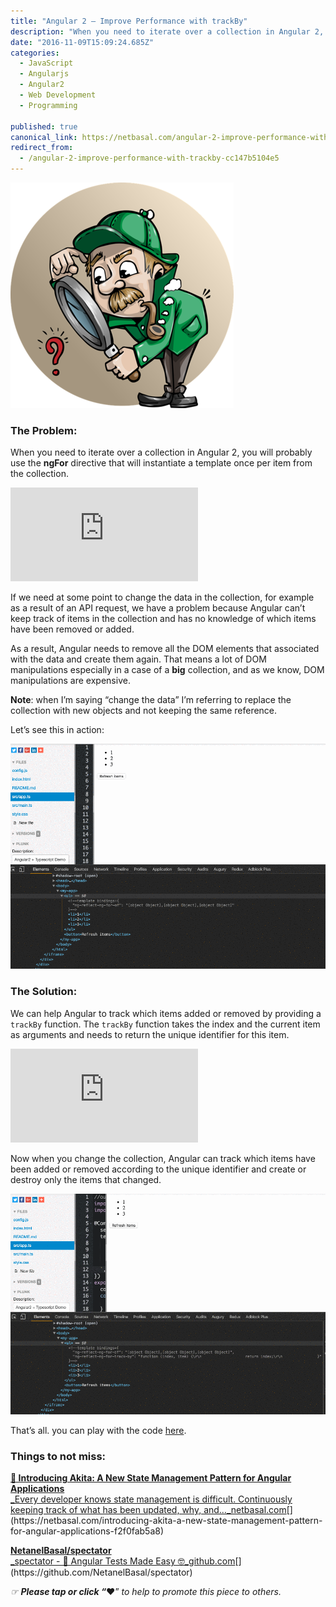 ```yaml
---
title: "Angular 2 — Improve Performance with trackBy"
description: "When you need to iterate over a collection in Angular 2, you will probably use the ngFor directive that will instantiate a template once per item from the collection. If we need at some point to…"
date: "2016-11-09T15:09:24.685Z"
categories: 
  - JavaScript
  - Angularjs
  - Angular2
  - Web Development
  - Programming

published: true
canonical_link: https://netbasal.com/angular-2-improve-performance-with-trackby-cc147b5104e5
redirect_from:
  - /angular-2-improve-performance-with-trackby-cc147b5104e5
---
```


![](./asset-1.png)

### The Problem:

When you need to iterate over a collection in Angular 2, you will probably use the **ngFor** directive that will instantiate a template once per item from the collection.

<Embed src="https://gist.github.com/NetanelBasal/6e64375b5e22d46b9caa82cb06016d7f.js" aspectRatio={0.357} caption="" />

If we need at some point to change the data in the collection, for example as a result of an API request, we have a problem because Angular can’t keep track of items in the collection and has no knowledge of which items have been removed or added.

As a result, Angular needs to remove all the DOM elements that associated with the data and create them again. That means a lot of DOM manipulations especially in a case of a **big** collection, and as we know, DOM manipulations are expensive.

**Note**: when I’m saying “change the data” I’m referring to replace the collection with new objects and not keeping the same reference.

Let’s see this in action:

![](./asset-2.gif)

### The Solution:

We can help Angular to track which items added or removed by providing a `trackBy` function. The `trackBy` function takes the index and the current item as arguments and needs to return the unique identifier for this item.

<Embed src="https://gist.github.com/NetanelBasal/099f5c45ffbe6b573b65abe6413ec519.js" aspectRatio={0.357} caption="" />

Now when you change the collection, Angular can track which items have been added or removed according to the unique identifier and create or destroy only the items that changed.

![](./asset-3.gif)

That’s all. you can play with the code [here](https://plnkr.co/edit/u4nbIJztVaRvEmCqTvCs?p=preview).

### **Things to not miss**:

[**🚀 Introducing Akita: A New State Management Pattern for Angular Applications**  
_Every developer knows state management is difficult. Continuously keeping track of what has been updated, why, and…_netbasal.com](https://netbasal.com/introducing-akita-a-new-state-management-pattern-for-angular-applications-f2f0fab5a8 "https://netbasal.com/introducing-akita-a-new-state-management-pattern-for-angular-applications-f2f0fab5a8")[](https://netbasal.com/introducing-akita-a-new-state-management-pattern-for-angular-applications-f2f0fab5a8)

[**NetanelBasal/spectator**  
_spectator - 👻 Angular Tests Made Easy 🤓_github.com](https://github.com/NetanelBasal/spectator "https://github.com/NetanelBasal/spectator")[](https://github.com/NetanelBasal/spectator)

_☞_ **_Please tap or click “︎_**❤” _to help to promote this piece to others._
